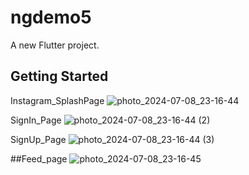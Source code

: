# ngdemo5

A new Flutter project.

## Getting Started

Instagram_SplashPage
![photo_2024-07-08_23-16-44](https://github.com/juratsobirov/ngdemo5/assets/171447978/75c5134e-047d-4fa8-90db-59c3e03f0dc8)




SignIn_Page
![photo_2024-07-08_23-16-44 (2)](https://github.com/juratsobirov/ngdemo5/assets/171447978/bcefc8ee-eedc-49ec-b6dc-fcf1a2a6cfc4)




SignUp_Page
![photo_2024-07-08_23-16-44 (3)](https://github.com/juratsobirov/ngdemo5/assets/171447978/a9076763-b21c-4612-a219-ffb99e4c9d23)





##Feed_page
![photo_2024-07-08_23-16-45](https://github.com/juratsobirov/ngdemo5/assets/171447978/c6e9801e-76d5-4609-9a4b-5ee3b631c522)





